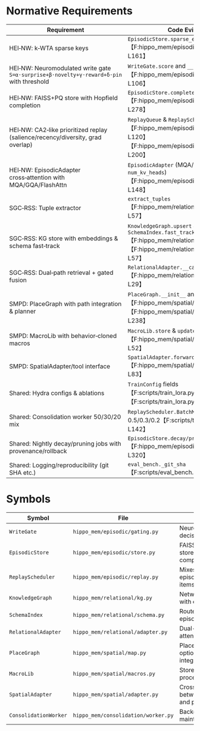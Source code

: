 # Normative Requirements
| Requirement | Code Evidence | Test Evidence | Verdict |
|---|---|---|---|
| HEI‑NW: k‑WTA sparse keys | `EpisodicStore.sparse_encode`【F:hippo_mem/episodic/store.py†L149-L161】 | Covered by `test_one_shot_write_recall` | ✅ |
| HEI‑NW: Neuromodulated write gate `S=α·surprise+β·novelty+γ·reward+δ·pin` with threshold | `WriteGate.score` and `__call__`【F:hippo_mem/episodic/gating.py†L52-L106】 | `test_gating_threshold_and_pin` | ✅ |
| HEI‑NW: FAISS+PQ store with Hopfield completion | `EpisodicStore.complete`【F:hippo_mem/episodic/store.py†L263-L278】 | `test_hopfield_completion_restores_sparse_cue` | ⚠️ partial (maintenance/rollback untested) |
| HEI‑NW: CA2‑like prioritized replay (salience/recency/diversity, grad overlap) | `ReplayQueue` & `ReplayScheduler`【F:hippo_mem/episodic/replay.py†L29-L120】【F:hippo_mem/episodic/replay.py†L131-L200】 | no direct tests | ❌ missing tests |
| HEI‑NW: EpisodicAdapter cross‑attention with MQA/GQA/FlashAttn | `EpisodicAdapter` (MQA/GQA via `num_kv_heads`)【F:hippo_mem/episodic/adapter.py†L103-L148】 | not exercised for FlashAttn | ⚠️ FlashAttn missing |
| SGC‑RSS: Tuple extractor | `extract_tuples`【F:hippo_mem/relational/tuples.py†L1-L57】 | `test_tuple_precision` | ✅ |
| SGC‑RSS: KG store with embeddings & schema fast‑track | `KnowledgeGraph.upsert` & `SchemaIndex.fast_track`【F:hippo_mem/relational/kg.py†L19-L47】【F:hippo_mem/relational/schema.py†L22-L57】 | `test_schema_threshold_routes_confident_tuples` | ⚠️ partial (GNN updates untested) |
| SGC‑RSS: Dual‑path retrieval + gated fusion | `RelationalAdapter.__call__`【F:hippo_mem/relational/adapter.py†L7-L29】 | `test_dual_path_fusion_deterministic` | ✅ |
| SMPD: PlaceGraph with path integration & planner | `PlaceGraph.__init__` and `plan`【F:hippo_mem/spatial/map.py†L64-L140】【F:hippo_mem/spatial/map.py†L200-L238】 | `test_path_integration_planning` | ✅ |
| SMPD: MacroLib with behavior‑cloned macros | `MacroLib.store` & `update_stats`【F:hippo_mem/spatial/macros.py†L13-L52】 | `test_macro_replay_improves_success` | ✅ |
| SMPD: SpatialAdapter/tool interface | `SpatialAdapter.forward`【F:hippo_mem/spatial/adapter.py†L27-L83】 | `test_spatial_adapter_integration` | ✅ |
| Shared: Hydra configs & ablations | `TrainConfig` fields【F:scripts/train_lora.py†L45-L88】【F:scripts/train_lora.py†L113-L142】 | `test_adapter_ablation_flags` | ⚠️ efficiency toggles missing |
| Shared: Consolidation worker 50/30/20 mix | `ReplayScheduler.BatchMix` default 0.5/0.3/0.2【F:scripts/train_lora.py†L113-L142】 | `test_replay_flag_controls_scheduler` (partial) | ⚠️ worker error at runtime |
| Shared: Nightly decay/pruning jobs with provenance/rollback | `EpisodicStore.decay/prune/rollback`【F:hippo_mem/episodic/store.py†L280-L320】 | no tests | ❌ missing tests |
| Shared: Logging/reproducibility (git SHA etc.) | `eval_bench._git_sha`【F:scripts/eval_bench.py†L32-L45】 | metrics files generation | ⚠️ config hash missing |

# Symbols
| Symbol | File | Summary |
|---|---|---|
| `WriteGate` | `hippo_mem/episodic/gating.py` | Neuromodulated write decision.
| `EpisodicStore` | `hippo_mem/episodic/store.py` | FAISS+SQLite episodic store with Hopfield completion.
| `ReplayScheduler` | `hippo_mem/episodic/replay.py` | Mixes episodic/semantic/fresh items.
| `KnowledgeGraph` | `hippo_mem/relational/kg.py` | NetworkX/SQLite graph with embeddings.
| `SchemaIndex` | `hippo_mem/relational/schema.py` | Routes tuples to KG or episodic buffer.
| `RelationalAdapter` | `hippo_mem/relational/adapter.py` | Dual-path cross-attention fusion.
| `PlaceGraph` | `hippo_mem/spatial/map.py` | Place-like graph with optional path integration.
| `MacroLib` | `hippo_mem/spatial/macros.py` | Stores and ranks procedural macros.
| `SpatialAdapter` | `hippo_mem/spatial/adapter.py` | Cross-attention between hidden states and plans.
| `ConsolidationWorker` | `hippo_mem/consolidation/worker.py` | Background replay and maintenance worker.
